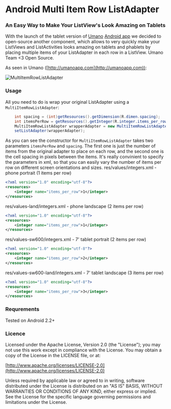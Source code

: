 Android Multi Item Row ListAdapter
==================================
### An Easy Way to Make Your ListView's Look Amazing on Tablets
With the launch of the tablet version of [Umano](http://umanoapp.com) [Android app](https://play.google.com/store/apps/details?id=com.sothree.umano) we decided to open-source another component, which allows to very quickly make your ListViews and ListActivities looks amazing on tablets and phablets by placing multiple items of your ListAdapter in each row in a ListView. Umano Team <3 Open Source.

As seen in Umano ([http://umanoapp.com](http://umanoapp.com)):

![MultiItemRowListAdapter](https://raw.github.com/umano/MultiItemRowListAdapter/master/multiitem.png)

### Usage

All you need to do is wrap your original ListAdapter using a `MultiItemRowListAdapter`:
```java
    int spacing = (int)getResources().getDimension(R.dimen.spacing);
    int itemsPerRow = getResources().getInteger(R.integer.items_per_row);
    MultiItemRowListAdapter wrapperAdapter = new MultiItemRowListAdapter(this, mAdapter, itemsPerRow, spacing);
    setListAdapter(wrapperAdapter);
```
As you can see the constructor for `MultiItemRowListAdapter` takes two parameters `itemsPerRow` and `spacing`. The first one is just the number of items from the original adapter to place on each row, and the second one is the cell spacing in pixels between the items. It's really convinient to specify the parameters in xml, so that you can easily vary the number of items per row on different screen orientations and sizes.
res/values/integers.xml - phone portrait (1 items per row)
```xml
<?xml version="1.0" encoding="utf-8"?>
<resources>
    <integer name="items_per_row">1</integer>
</resources>
```
res/values-land/integers.xml - phone landscape (2 items per row)
```xml
<?xml version="1.0" encoding="utf-8"?>
<resources>
    <integer name="items_per_row">1</integer>
</resources>
```
res/values-sw600/integers.xml - 7' tablet portrait (2 items per row)
```xml
<?xml version="1.0" encoding="utf-8"?>
<resources>
    <integer name="items_per_row">2</integer>
</resources>
```
res/values-sw600-land/integers.xml - 7' tablet landscape (3 items per row)
```xml
<?xml version="1.0" encoding="utf-8"?>
<resources>
    <integer name="items_per_row">3</integer>
</resources>
```

### Requrements
Tested on Android 2.2+

### Licence
Licensed under the Apache License, Version 2.0 (the "License");
you may not use this work except in compliance with the License.
You may obtain a copy of the License in the LICENSE file, or at:

  [http://www.apache.org/licenses/LICENSE-2.0](http://www.apache.org/licenses/LICENSE-2.0)

Unless required by applicable law or agreed to in writing, software
distributed under the License is distributed on an "AS IS" BASIS,
WITHOUT WARRANTIES OR CONDITIONS OF ANY KIND, either express or implied.
See the License for the specific language governing permissions and
limitations under the License.
